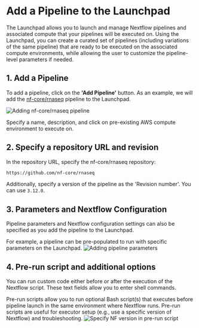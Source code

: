 # Add a Pipeline to the Launchpad

The Launchpad allows you to launch and manage Nextflow pipelines and associated compute that your pipelines will be executed on. Using the Launchpad, you can create a curated set of pipelines (including variations of the same pipeline) that are ready to be executed on the associated compute environments, while allowing the user to customize the pipeline-level parameters if needed.

## 1. Add a Pipeline

To add a pipeline, click on the **'Add Pipeline'** button. As an example, we will add the [nf-core/rnaseq](https://github.com/nf-core/rnaseq) pipeline to the Launchpad.

![Adding nf-core/rnaseq pipeline](assets/sp-cloud-add-rnaseq.gif)

Specify a name, description, and click on pre-existing AWS compute environment to execute on.

## 2. Specify a repository URL and revision

In the repository URL, specify the nf-core/rnaseq repository:

```bash
https://github.com/nf-core/rnaseq
```

Additionally, specify a version of the pipeline as the 'Revision number'. You can use `3.12.0`.

## 3. Parameters and Nextflow Configuration

Pipeline parameters and Nextflow configuration settings can also be specified as you add the pipeline to the Launchpad.

For example, a pipeline can be pre-populated to run with specific parameters on the Launchpad.
![Adding pipeline parameters](assets/sp-cloud-pipeline-params.gif)

## 4. Pre-run script and additional options

You can run custom code either before or after the execution of the Nextflow script. These text fields allow you to enter shell commands.

Pre-run scripts allow you to run optional Bash script(s) that executes before pipeline launch in the same environment where Nextflow runs. Pre-run scripts are useful for executor setup (e.g., use a specific version of Nextflow) and troubleshooting.
![Specify NF version in pre-run script](assets/sp-cloud-pre-run-options.gif)
